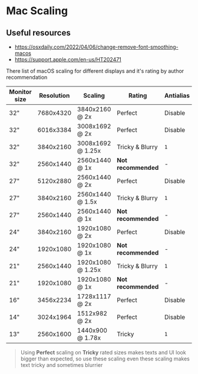 # Mac Scaling

## Useful resources

- <https://osxdaily.com/2022/04/06/change-remove-font-smoothing-macos>
- <https://support.apple.com/en-us/HT202471>

There list of macOS scaling for different displays and it's rating by author recommendation

| Monitor size | Resolution | Scaling           | Rating              | Antialias |
| ------------ | ---------- | ----------------- | ------------------- | --------- |
| 32"          | 7680x4320  | 3840x2160 @ 2x    | Perfect             | Disable   |
| 32"          | 6016x3384  | 3008x1692 @ 2x    | Perfect             | Disable   |
| 32"          | 3840x2160  | 3008x1692 @ 1.25x | Tricky & Blurry     | `1`       |
| 32"          | 2560x1440  | 2560x1440 @ 1x    | **Not recommended** | -         |
| 27"          | 5120x2880  | 2560x1440 @ 2x    | Perfect             | Disable   |
| 27"          | 3840x2160  | 2560x1440 @ 1.5x  | Tricky & Blurry     | `1`       |
| 27"          | 2560x1440  | 2560x1440 @ 1x    | **Not recommended** | -         |
| 24"          | 3840x2160  | 1920x1080 @ 2x    | Perfect             | Disable   |
| 24"          | 1920x1080  | 1920x1080 @ 1x    | **Not recommended** | -         |
| 21"          | 2560x1440  | 1920x1080 @ 1.25x | Tricky & Blurry     | `1`       |
| 21"          | 1920x1080  | 1920x1080 @ 1x    | **Not recommended** | -         |
| 16"          | 3456x2234  | 1728x1117 @ 2x    | Perfect             | Disable   |
| 14"          | 3024x1964  | 1512x982 @ 2x     | Perfect             | Disable   |
| 13"          | 2560x1600  | 1440x900 @ 1.78x  | Tricky              | `1`       |

> Using **Perfect** scaling on **Tricky** rated sizes makes texts and UI
> look bigger than expected, so use these scaling even these scaling
> makes text tricky and sometimes blurrier
